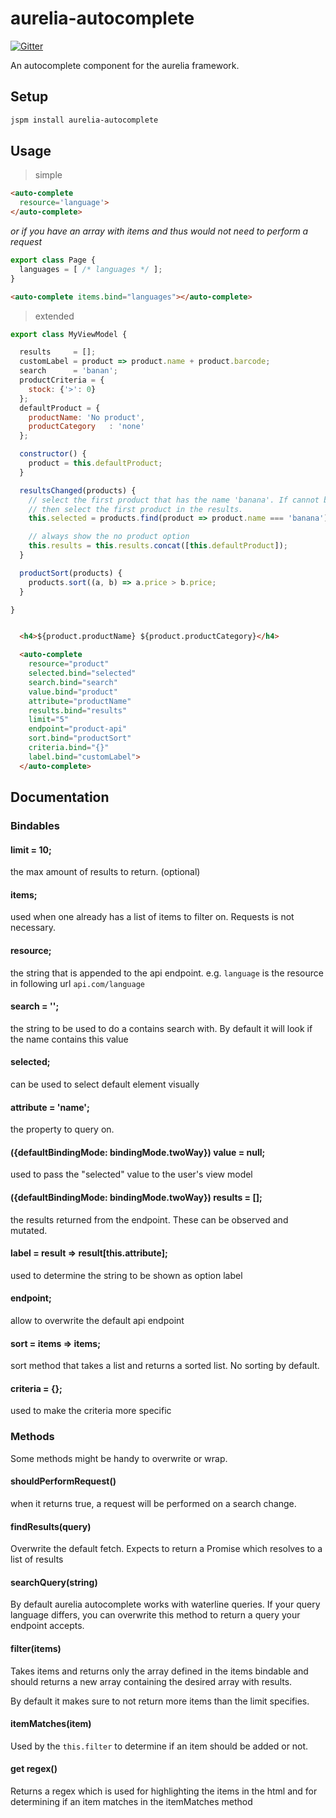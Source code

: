 # aurelia-autocomplete

[![Gitter](https://img.shields.io/gitter/room/nwjs/nw.js.svg?maxAge=2592000?style=plastic)](https://gitter.im/SpoonX/Dev)

An autocomplete component for the aurelia framework.

## Setup

```bash
jspm install aurelia-autocomplete
```

## Usage

> simple

```html
<auto-complete
  resource='language'>
</auto-complete>
```

*or if you have an array with items and thus would not need to perform
a request*

```js
export class Page {
  languages = [ /* languages */ ];
}
```

```html
<auto-complete items.bind="languages"></auto-complete>
```

> extended

```js
export class MyViewModel {

  results     = [];
  customLabel = product => product.name + product.barcode;
  search      = 'banan';
  productCriteria = {
    stock: {'>': 0}
  };
  defaultProduct = {
    productName: 'No product',
    productCategory   : 'none'
  };

  constructor() {
    product = this.defaultProduct;
  }

  resultsChanged(products) {
    // select the first product that has the name 'banana'. If cannot be found
    // then select the first product in the results.
    this.selected = products.find(product => product.name === 'banana') || products[0];

    // always show the no product option
    this.results = this.results.concat([this.defaultProduct]);
  }

  productSort(products) {
    products.sort((a, b) => a.price > b.price;
  }

}
```

```html

  <h4>${product.productName} ${product.productCategory}</h4>

  <auto-complete
    resource="product"
    selected.bind="selected"
    search.bind="search"
    value.bind="product"
    attribute="productName"
    results.bind="results"
    limit="5"
    endpoint="product-api"
    sort.bind="productSort"
    criteria.bind="{}"
    label.bind="customLabel">
  </auto-complete>

```

## Documentation

### Bindables

#### limit = 10;
the max amount of results to return. (optional)

#### items;
used when one already has a list of items to filter on. Requests is not
necessary.

#### resource;
the string that is appended to the api endpoint. e.g. `language` is the
resource in following url `api.com/language`

#### search = '';
the string to be used to do a contains search with. By default it will look
if the name contains this value

#### selected;
can be used to select default element visually

#### attribute = 'name';
the property to query on.

#### ({defaultBindingMode: bindingMode.twoWay}) value = null;
used to pass the "selected" value to the user's view model

#### ({defaultBindingMode: bindingMode.twoWay}) results = [];
the results returned from the endpoint. These can be observed and
mutated.

#### label = result => result[this.attribute];
used to determine the string to be shown as option label

#### endpoint;
allow to overwrite the default api endpoint

#### sort = items => items;
sort method that takes a list and returns a sorted list. No sorting by
default.

#### criteria = {};
used to make the criteria more specific


### Methods

Some methods might be handy to overwrite or wrap.

#### shouldPerformRequest()

when it returns true, a request will be performed on a search change.

#### findResults(query)

Overwrite the default fetch. Expects to return a Promise which resolves to
a list of results

#### searchQuery(string)

By default aurelia autocomplete works with waterline queries. If your query
language differs, you can overwrite this method to return a query your endpoint
accepts.

#### filter(items)

Takes items and returns only the array defined in the items bindable and should
returns a new array containing the desired array with results.

By default it makes sure to not return more items than the limit specifies.

#### itemMatches(item)

Used by the `this.filter` to determine if an item should be added or not.

#### get regex()

Returns a regex which is used for highlighting the items in the html and for
determining if an item matches in the itemMatches method
